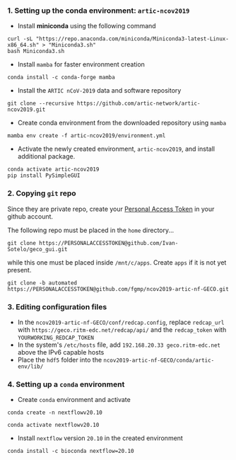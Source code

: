### 1. Setting up the conda environment: `artic-ncov2019`
- Install **miniconda** using the following command
```
curl -sL "https://repo.anaconda.com/miniconda/Miniconda3-latest-Linux-x86_64.sh" > "Miniconda3.sh"
bash Miniconda3.sh
```
- Install `mamba` for faster environment creation
```
conda install -c conda-forge mamba
```
- Install the `ARTIC nCoV-2019` data and software repository
```
git clone --recursive https://github.com/artic-network/artic-ncov2019.git
```
- Create conda environment from the downloaded repository using `mamba`
```
mamba env create -f artic-ncov2019/environment.yml
```
- Activate the newly created environment, `artic-ncov2019`, and install additional package.
```
conda activate artic-ncov2019
pip install PySimpleGUI
```


### 2. Copying `git` repo
Since they are private repo, create your [Personal Access Token](https://docs.github.com/en/authentication/keeping-your-account-and-data-secure/creating-a-personal-access-token) in your github account.

The following repo must be placed in the `home` directory...
```
git clone https://PERSONALACCESSTOKEN@github.com/Ivan-Sotelo/geco_gui.git
```
while this one must be placed inside `/mnt/c/apps`. Create `apps` if it is not yet present.
```
git clone -b automated https://PERSONALACCESSTOKEN@github.com/fgmp/ncov2019-artic-nf-GECO.git
```


### 3. Editing configuration files
- In the `ncov2019-artic-nf-GECO/conf/redcap.config`, replace `redcap_url` with `https://geco.ritm-edc.net/redcap/api/` and the `redcap_token` with `YOURWORKING_REDCAP_TOKEN`
- In the system's `/etc/hosts` file, add `192.168.20.33 geco.ritm-edc.net` above the IPv6 capable hosts
- Place the `hdf5` folder into the `ncov2019-artic-nf-GECO/conda/artic-env/lib/`


### 4. Setting up a `conda` environment
- Create `conda` environment and activate
```
conda create -n nextflowv20.10

conda activate nextflowv20.10
```

- Install `nextflow` version `20.10` in the created environment
```
conda install -c bioconda nextflow=20.10
```
